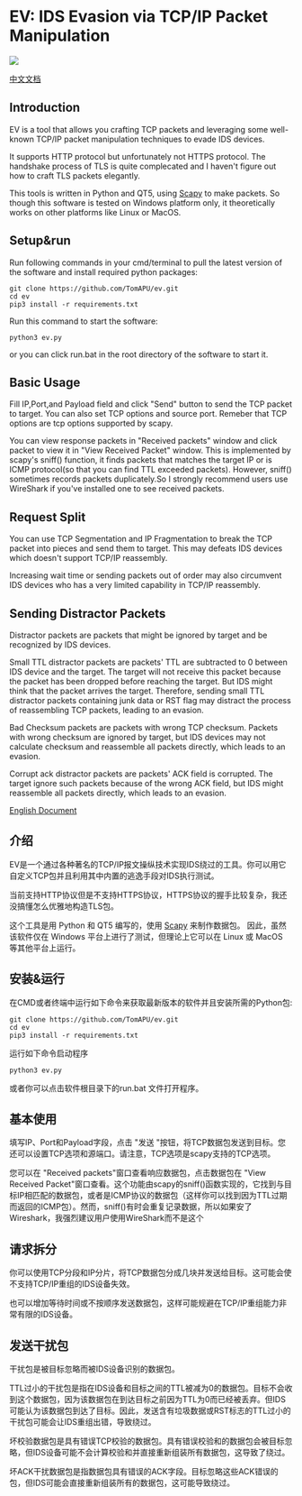 # EV: IDS Evasion via TCP/IP Packet Manipulation

![](./_assets/software.png)


[中文文档](#cndocs)
## Introduction

EV is a tool that allows you crafting TCP packets and leveraging some well-known TCP/IP packet manipulation techniques to evade IDS devices.

It supports HTTP protocol but unfortunately not HTTPS protocol. The handshake process of TLS is quite complecated and I haven't figure out how to craft TLS packets elegantly.

This tools is written in Python and QT5, using [Scapy](https://scapy.net/) to make packets. So though this software is tested on Windows platform only, it theoretically works on other platforms like Linux or MacOS. 

## Setup&run

Run following commands in your cmd/terminal to pull the latest version of the software and install required python packages:
```
git clone https://github.com/TomAPU/ev.git
cd ev
pip3 install -r requirements.txt
```
Run this command to start the software:
```
python3 ev.py
```
or you can click run.bat in the root directory of the software to start it.

## Basic Usage

Fill IP,Port,and Payload field and click "Send" button to send the TCP packet to target. You can also set TCP options and source port. Remeber that TCP options are tcp options supported by scapy.

You can view response packets in "Received packets" window and click packet to view it in "View Received Packet" window. This is implemented by scapy's sniff() function, it finds packets that matches the target IP or is ICMP protocol(so that you can find TTL exceeded packets). However, sniff() sometimes records packets duplicately.So  I strongly recommend users use WireShark if you've installed one to see received packets.

## Request Split
You can use TCP Segmentation and IP Fragmentation to break the TCP packet into pieces and send them to target. This may defeats IDS devices which doesn't support TCP/IP reassembly.

Increasing wait time or sending packets out of order may also circumvent IDS devices who has a very limited capability in TCP/IP reassembly.

## Sending Distractor Packets

Distractor packets are packets that might be ignored by target and be recognized by IDS devices.

Small TTL distractor packets are packets' TTL are subtracted to 0 between IDS device and the target. The target will not receive this packet because the packet has been dropped before reaching the target. But IDS might think that the packet arrives the target. Therefore, sending small TTL distractor packets containing junk data or RST flag may distract the process of reassembling TCP packets, leading to an evasion.

Bad Checksum packets are packets with wrong TCP checksum. Packets with wrong checksum are ignored by target, but IDS devices may not calculate checksum and reassemble all packets directly, which leads to an evasion.

Corrupt ack distractor packets are packets' ACK field is corrupted. The target ignore such packets because of the wrong ACK field, but IDS might reassemble all packets directly, which leads to an evasion.


<span id="cndocs"></span>
[English Document](#endocs)

## 介绍

EV是一个通过各种著名的TCP/IP报文操纵技术实现IDS绕过的工具。你可以用它自定义TCP包并且利用其中内置的逃逸手段对IDS执行测试。

当前支持HTTP协议但是不支持HTTPS协议，HTTPS协议的握手比较复杂，我还没搞懂怎么优雅地构造TLS包。

这个工具是用 Python 和 QT5 编写的，使用 [Scapy](https://scapy.net/) 来制作数据包。 因此，虽然该软件仅在 Windows 平台上进行了测试，但理论上它可以在 Linux 或 MacOS 等其他平台上运行。

## 安装&运行

在CMD或者终端中运行如下命令来获取最新版本的软件并且安装所需的Python包:
```
git clone https://github.com/TomAPU/ev.git
cd ev
pip3 install -r requirements.txt
```
运行如下命令启动程序
```
python3 ev.py
```
或者你可以点击软件根目录下的run.bat 文件打开程序。

## 基本使用

填写IP、Port和Payload字段，点击 "发送 "按钮，将TCP数据包发送到目标。您还可以设置TCP选项和源端口。请注意，TCP选项是scapy支持的TCP选项。

您可以在 "Received packets"窗口查看响应数据包，点击数据包在 "View Received Packet"窗口查看。这个功能由scapy的sniff()函数实现的，它找到与目标IP相匹配的数据包，或者是ICMP协议的数据包（这样你可以找到因为TTL过期而返回的ICMP包）。然而，sniff()有时会重复记录数据，所以如果安了Wireshark，我强烈建议用户使用WireShark而不是这个


## 请求拆分

你可以使用TCP分段和IP分片，将TCP数据包分成几块并发送给目标。这可能会使不支持TCP/IP重组的IDS设备失效。

也可以增加等待时间或不按顺序发送数据包，这样可能规避在TCP/IP重组能力非常有限的IDS设备。

## 发送干扰包

干扰包是被目标忽略而被IDS设备识别的数据包。

TTL过小的干扰包是指在IDS设备和目标之间的TTL被减为0的数据包。目标不会收到这个数据包，因为该数据包在到达目标之前因为TTL为0而已经被丢弃。但IDS可能认为该数据包到达了目标。因此，发送含有垃圾数据或RST标志的TTL过小的干扰包可能会让IDS重组出错，导致绕过。

坏校验数据包是具有错误TCP校验的数据包。具有错误校验和的数据包会被目标忽略，但IDS设备可能不会计算校验和并直接重新组装所有数据包，这导致了绕过。

坏ACK干扰数据包是指数据包具有错误的ACK字段。目标忽略这些ACK错误的包，但IDS可能会直接重新组装所有的数据包，这可能导致绕过。
